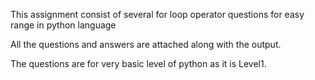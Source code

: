 This assignment consist of several for loop operator questions for easy range in python language 

All the questions and answers are attached along with the output.

The questions are for very basic level of python as it is Level1.
